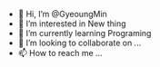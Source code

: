 - 👋 Hi, I’m @GyeoungMin
- 👀 I’m interested in New thing
- 🌱 I’m currently learning Programing
- 💞️ I’m looking to collaborate on ...
- 📫 How to reach me ...

<!---
GyeoungMin/GyeoungMin is a ✨ special ✨ repository because its `README.md` (this file) appears on your GitHub profile.
You can click the Preview link to take a look at your changes.
--->
